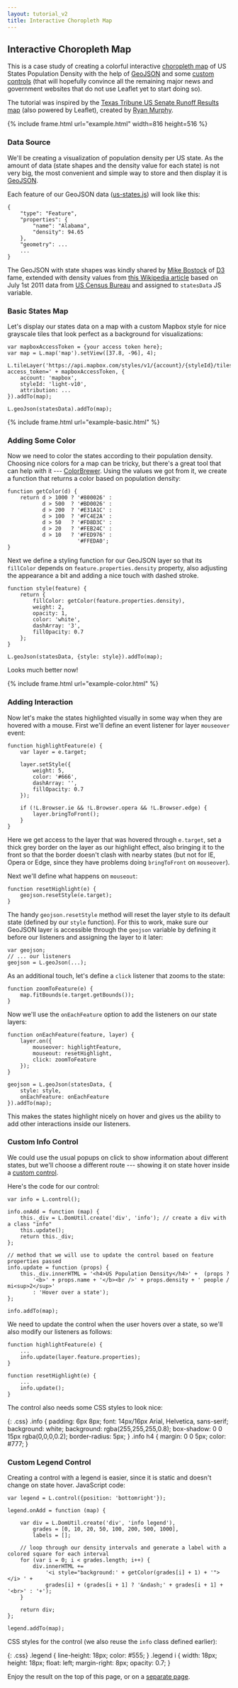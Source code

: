 ```yaml
---
layout: tutorial_v2
title: Interactive Choropleth Map
---
```


## Interactive Choropleth Map

This is a case study of creating a colorful interactive [choropleth map](http://en.wikipedia.org/wiki/Choropleth_map) of US States Population Density with the help of [GeoJSON](../geojson/) and some [custom controls](/reference.html#control) (that will hopefully convince all the remaining major news and government websites that do not use Leaflet yet to start doing so).

The tutorial was inspired by the [Texas Tribune US Senate Runoff Results map](http://www.texastribune.org/library/data/us-senate-runoff-results-map/) (also powered by Leaflet), created by [Ryan Murphy](http://www.texastribune.org/about/staff/ryan-murphy/).

{% include frame.html url="example.html" width=816 height=516 %}

### Data Source

We'll be creating a visualization of population density per US state. As the amount of data (state shapes and the density value for each state) is not very big, the most convenient and simple way to store and then display it is [GeoJSON](../geojson/).

Each feature of our GeoJSON data ([us-states.js](us-states.js)) will look like this:

	{
		"type": "Feature",
		"properties": {
			"name": "Alabama",
			"density": 94.65
		},
		"geometry": ...
		...
	}

The GeoJSON with state shapes was kindly shared by [Mike Bostock](http://bost.ocks.org/mike) of [D3](http://d3js.org/) fame, extended with density values from [this Wikipedia article](http://en.wikipedia.org/wiki/List_of_U.S._states_by_population_density) based on July 1st 2011 data from [US Census Bureau](http://www.census.gov/) and assigned to `statesData` JS variable.

### Basic States Map

Let's display our states data on a map with a custom Mapbox style for nice grayscale tiles that look perfect as a background for visualizations:

	var mapboxAccessToken = {your access token here};
	var map = L.map('map').setView([37.8, -96], 4);

	L.tileLayer('https://api.mapbox.com/styles/v1/{account}/{styleId}/tiles/{z}/{x}/{y}.png?access_token=' + mapboxAccessToken, {
		account: 'mapbox',
		styleId: 'light-v10',
		attribution: ...
	}).addTo(map);

	L.geoJson(statesData).addTo(map);

{% include frame.html url="example-basic.html" %}


### Adding Some Color

Now we need to color the states according to their population density. Choosing nice colors for a map can be tricky, but there's a great tool that can help with it --- [ColorBrewer](http://colorbrewer2.org/). Using the values we got from it, we create a function that returns a color based on population density:

	function getColor(d) {
		return d > 1000 ? '#800026' :
		       d > 500  ? '#BD0026' :
		       d > 200  ? '#E31A1C' :
		       d > 100  ? '#FC4E2A' :
		       d > 50   ? '#FD8D3C' :
		       d > 20   ? '#FEB24C' :
		       d > 10   ? '#FED976' :
		                  '#FFEDA0';
	}

Next we define a styling function for our GeoJSON layer so that its `fillColor` depends on `feature.properties.density` property, also adjusting the appearance a bit and adding a nice touch with dashed stroke.

	function style(feature) {
		return {
			fillColor: getColor(feature.properties.density),
			weight: 2,
			opacity: 1,
			color: 'white',
			dashArray: '3',
			fillOpacity: 0.7
		};
	}

	L.geoJson(statesData, {style: style}).addTo(map);

Looks much better now!

{% include frame.html url="example-color.html" %}


### Adding Interaction

Now let's make the states highlighted visually in some way when they are hovered with a mouse. First we'll define an event listener for layer `mouseover` event:

	function highlightFeature(e) {
		var layer = e.target;

		layer.setStyle({
			weight: 5,
			color: '#666',
			dashArray: '',
			fillOpacity: 0.7
		});

		if (!L.Browser.ie && !L.Browser.opera && !L.Browser.edge) {
			layer.bringToFront();
		}
	}

Here we get access to the layer that was hovered through `e.target`, set a thick grey border on the layer as our highlight effect, also bringing it to the front so that the border doesn't clash with nearby states (but not for IE, Opera or Edge, since they have problems doing `bringToFront` on `mouseover`).

Next we'll define what happens on `mouseout`:

	function resetHighlight(e) {
		geojson.resetStyle(e.target);
	}

The handy `geojson.resetStyle` method will reset the layer style to its default state (defined by our `style` function). For this to work, make sure our GeoJSON layer is accessible through the `geojson` variable by defining it before our listeners and assigning the layer to it later:

	var geojson;
	// ... our listeners
	geojson = L.geoJson(...);

As an additional touch, let's define a `click` listener that zooms to the state:

	function zoomToFeature(e) {
		map.fitBounds(e.target.getBounds());
	}

Now we'll use the `onEachFeature` option to add the listeners on our state layers:

	function onEachFeature(feature, layer) {
		layer.on({
			mouseover: highlightFeature,
			mouseout: resetHighlight,
			click: zoomToFeature
		});
	}

	geojson = L.geoJson(statesData, {
		style: style,
		onEachFeature: onEachFeature
	}).addTo(map);

This makes the states highlight nicely on hover and gives us the ability to add other interactions inside our listeners.

### Custom Info Control

We could use the usual popups on click to show information about different states, but we'll choose a different route --- showing it on state hover inside a [custom control](/reference.html#control).

Here's the code for our control:

	var info = L.control();

	info.onAdd = function (map) {
		this._div = L.DomUtil.create('div', 'info'); // create a div with a class "info"
		this.update();
		return this._div;
	};

	// method that we will use to update the control based on feature properties passed
	info.update = function (props) {
		this._div.innerHTML = '<h4>US Population Density</h4>' +  (props ?
			'<b>' + props.name + '</b><br />' + props.density + ' people / mi<sup>2</sup>'
			: 'Hover over a state');
	};

	info.addTo(map);

We need to update the control when the user hovers over a state, so we'll also modify our listeners as follows:

	function highlightFeature(e) {
		...
		info.update(layer.feature.properties);
	}

	function resetHighlight(e) {
		...
		info.update();
	}

The control also needs some CSS styles to look nice:

{: .css}
	.info {
		padding: 6px 8px;
		font: 14px/16px Arial, Helvetica, sans-serif;
		background: white;
		background: rgba(255,255,255,0.8);
		box-shadow: 0 0 15px rgba(0,0,0,0.2);
		border-radius: 5px;
	}
	.info h4 {
		margin: 0 0 5px;
		color: #777;
	}

### Custom Legend Control

Creating a control with a legend is easier, since it is static and doesn't change on state hover. JavaScript code:

	var legend = L.control({position: 'bottomright'});

	legend.onAdd = function (map) {

		var div = L.DomUtil.create('div', 'info legend'),
			grades = [0, 10, 20, 50, 100, 200, 500, 1000],
			labels = [];

		// loop through our density intervals and generate a label with a colored square for each interval
		for (var i = 0; i < grades.length; i++) {
			div.innerHTML +=
				'<i style="background:' + getColor(grades[i] + 1) + '"></i> ' +
				grades[i] + (grades[i + 1] ? '&ndash;' + grades[i + 1] + '<br>' : '+');
		}

		return div;
	};

	legend.addTo(map);

CSS styles for the control (we also reuse the `info` class defined earlier):

{: .css}
	.legend {
		line-height: 18px;
		color: #555;
	}
	.legend i {
		width: 18px;
		height: 18px;
		float: left;
		margin-right: 8px;
		opacity: 0.7;
	}

Enjoy the result on the top of this page, or on a [separate page](example.html).


